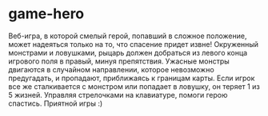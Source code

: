 # game-hero
 Веб-игра, в которой смелый герой, попавший в сложное положение, может надеяться только на то, что спасение придет извне! Окруженный монстрами и ловушками,  рыцарь должен добраться из левого конца игрового поля в правый, минуя препятствия. Ужасные монстры двигаются в случайном направлении, которое невозможно предугадать, и пропадают, приближаясь к границам карты. Если игрок все же сталкивается с монстром или попадает в ловушку, он теряет 1 из 5 жизней. Управляя стрелочками на клавиатуре, помоги герою спастись. Приятной игры :)
